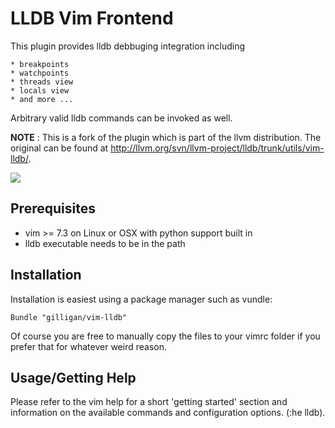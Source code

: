 LLDB Vim Frontend
=================

This plugin provides lldb debbuging integration including

    * breakpoints
    * watchpoints
    * threads view
    * locals view
    * and more ...

Arbitrary valid lldb commands can be invoked as well.

**NOTE** : This is a fork of the plugin which is part of the llvm distribution. The original
can be found at http://llvm.org/svn/llvm-project/lldb/trunk/utils/vim-lldb/.

![](https://raw.github.com/gilligan/vim-lldb/master/vim-lldb.png)

Prerequisites
-------------

* vim >= 7.3 on Linux or OSX with python support built in
* lldb executable needs to be in the path

Installation
------------

Installation is easiest using a package manager such as vundle:

    Bundle "gilligan/vim-lldb"

Of course you are free to manually copy the files to your vimrc folder if you prefer that for
whatever weird reason.


Usage/Getting Help
------------------

Please refer to the vim help for a short 'getting started' section and
information on the available commands and configuration options. (:he lldb).
